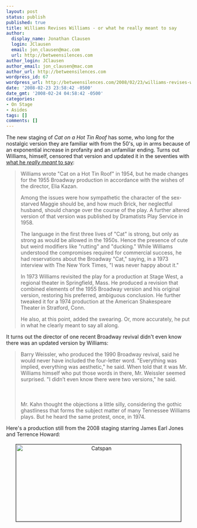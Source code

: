 ```yaml
---
layout: post
status: publish
published: true
title: Williams Revises Williams - or what he really meant to say
author:
  display_name: Jonathan Clausen
  login: JClausen
  email: jon_clausen@mac.com
  url: http://betweensilences.com
author_login: JClausen
author_email: jon_clausen@mac.com
author_url: http://betweensilences.com
wordpress_id: 67
wordpress_url: http://betweensilences.com/2008/02/23/williams-revises-williams-or-what-he-really-meant-to-say/
date: '2008-02-23 23:58:42 -0500'
date_gmt: '2008-02-24 04:58:42 -0500'
categories:
- On Stage
- Asides
tags: []
comments: []
---
```

<p>The new staging of <cite>Cat on a Hot Tin Roof</cite> has some, who long for the nostalgic version they are familiar with from the 50's, up in arms because of an exponential increase in profanity and an unfamiliar ending.   Turns out Williams, himself, censored that version and updated it in the seventies with <a href="<a href="http://www.nytimes.com/2008/02/23/theater/23cat.html?ex=1361422800&en=d9939b48fa380ec7&ei=5088&partner=rssnyt&emc=rss">what he <em>really meant</em> to say</a>:</p>
<blockquote><p>
Williams wrote &quot;Cat on a Hot Tin Roof&quot; in 1954, but he made changes for the 1955 Broadway production in accordance with the wishes of the director, Elia Kazan.</p>
<p>Among the issues were how sympathetic the character of the sex-starved Maggie should be, and how much Brick, her neglectful husband, should change over the course of the play. A further altered version of that version was published by Dramatists Play Service in 1958.</p>
<p>The language in the first three lives of &quot;Cat&quot; is strong, but only as strong as would be allowed in the 1950s. Hence the presence of cute but weird modifiers like &quot;rutting&quot; and &quot;ducking.&quot; While Williams understood the compromises required for commercial success, he had reservations about the Broadway &quot;Cat,&quot; saying, in a 1973 interview with The New York Times, &quot;I was never happy about it.&quot;</p>
<p>In 1973 Williams revisited the play for a production at Stage West, a regional theater in Springfield, Mass. He produced a revision that combined elements of the 1955 Broadway version and his original version, restoring his preferred, ambiguous conclusion. He further tweaked it for a 1974 production at the American Shakespeare Theater in Stratford, Conn.</p>
<p>He also, at this point, added the swearing. Or, more accurately, he put in what he clearly meant to say all along.
</p></blockquote>
<p>It turns out the director of one recent Broadway revival didn't even know there was an updated version by Williams:</p>
<blockquote><p>
Barry Weissler, who produced the 1990 Broadway revival, said he would never have included the four-letter word. &quot;Everything was implied, everything was aesthetic,&quot; he said. When told that it was Mr. Williams himself who put those words in there, Mr. Weissler seemed surprised. &quot;I didn’t even know there were two versions,&quot; he said.<br />
<br/><br/><br />
Mr. Kahn thought the objections a little silly, considering the gothic ghastliness that forms the subject matter of many Tennessee Williams plays. But he heard the same protest, once, in 1974.
</p></blockquote>
<p>Here's a production still from the 2008 staging starring James Earl Jones and Terrence Howard:</p>
<div align="center">
<a href="http://betweensilences.com/wp-content/uploads/2008/02/catspan.jpg" onclick="window.open('http://betweensilences.com/wp-content/uploads/2008/02/catspan.jpg','popup','width=600,height=280,scrollbars=no,resizable=yes,toolbar=no,directories=no,location=no,menubar=no,status=yes,left=0,top=0');return false"><img src="http://betweensilences.com/wp-content/uploads/2008/02/catspan-tm.jpg" height="210" width="450" border="1" hspace="4" vspace="4" alt="Catspan" /></a>
</div>
